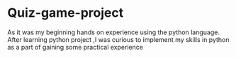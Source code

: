 # Quiz-game-project
As it was my beginning hands on experience using the python language. After learning python project ,I was curious to implement my skills in python as a part of gaining some practical experience
